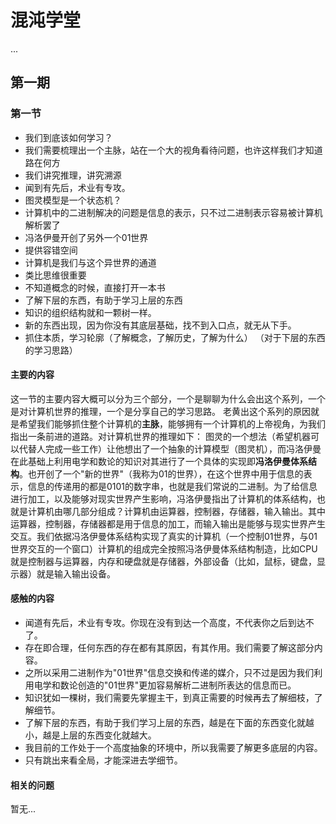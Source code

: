 # 混沌学堂
...
## 第一期
### 第一节
- 我们到底该如何学习？
-  我们需要梳理出一个主脉，站在一个大的视角看待问题，也许这样我们才知道路在何方
- 我们讲究推理，讲究溯源
- 闻到有先后，术业有专攻。
- 图灵模型是一个状态机？
-  计算机中的二进制解决的问题是信息的表示，只不过二进制表示容易被计算机解析罢了
- 冯洛伊曼开创了另外一个01世界
- 提供容错空间
- 计算机是我们与这个异世界的通道
- 类比思维很重要
- 不知道概念的时候，直接打开一本书 
- 了解下层的东西，有助于学习上层的东西 
- 知识的组织结构就和一颗树一样。
- 新的东西出现，因为你没有其底层基础，找不到入口点，就无从下手。
-  抓住本质，学习轮廓（了解概念，了解历史，了解为什么） （对于下层的东西的学习思路） 
#### 主要的内容
这一节的主要内容大概可以分为三个部分，一个是聊聊为什么会出这个系列，一个是对计算机世界的推理，一个是分享自己的学习思路。
老黄出这个系列的原因就是希望我们能够抓住整个计算机的**主脉**，能够拥有一个计算机的上帝视角，为我们指出一条前进的道路。对计算机世界的推理如下：
图灵的一个想法（希望机器可以代替人完成一些工作）让他想出了一个抽象的计算模型（图灵机），而冯洛伊曼在此基础上利用电学和数论的知识对其进行了一个具体的实现即**冯洛伊曼体系结构**。也开创了一个"新的世界"（我称为01的世界），在这个世界中用于信息的表示，信息的传递用的都是0101的数字串，也就是我们常说的二进制。为了给信息进行加工，以及能够对现实世界产生影响，冯洛伊曼指出了计算机的体系结构，也就是计算机由哪几部分组成？计算机由运算器，控制器，存储器，输入输出。其中运算器，控制器，存储器都是用于信息的加工，而输入输出是能够与现实世界产生交互。我们依据冯洛伊曼体系结构实现了真实的计算机（一个控制01世界，与01世界交互的一个窗口）计算机的组成完全按照冯洛伊曼体系结构制造，比如CPU就是控制器与运算器，内存和硬盘就是存储器，外部设备（比如，鼠标，键盘，显示器）就是输入输出设备。
#### 感触的内容
- 闻道有先后，术业有专攻。你现在没有到达一个高度，不代表你之后到达不了。
- 存在即合理，任何东西的存在都有其原因，有其作用。我们需要了解这部分内容。
- 之所以采用二进制作为"01世界"信息交换和传递的媒介，只不过是因为我们利用电学和数论创造的"01世界"更加容易解析二进制所表达的信息而已。
- 知识犹如一棵树，我们需要先掌握主干，到真正需要的时候再去了解细枝，了解细节。
- 了解下层的东西，有助于我们学习上层的东西，越是在下面的东西变化就越小，越是上层的东西变化就越大。
- 我目前的工作处于一个高度抽象的环境中，所以我需要了解更多底层的内容。
- 只有跳出来看全局，才能深进去学细节。
#### 相关的问题
暂无...